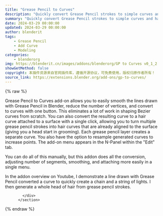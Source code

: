 ```yaml
---
title: "Grease Pencil to Curves"
description: "Quickly convert Grease Pencil strokes to simple curves and hair"
summary: "Quickly convert Grease Pencil strokes to simple curves and hair"
date: 2024-03-29 00:00:00
updated: 2024-03-29 00:00:00
author: blenderit
tags: 
    - Grease Pencil
    - Add Curve
    - Modeling
categories:
    - blenderorg
img: https://blenderit.cn/images/addons/blenderorg/GP to Curves v0_1_2.png
showGetMethod: false
copyright: 本插件资源来自官网插件库，遵循开源协议，可免费使用，版权归原作者所有！
source_link: https://extensions.blender.org/add-ons/gp-to-curves/
---
```


{% raw %}
<section id="about" class="mt-3">
            <div class="box style-rich-text">
              <p>Grease Pencil to Curves add-on allows you to easily smooth the lines drawn with Grease Pencil in Blender, reduce the number of vertices, and convert to curves with one button.  This eliminates a lot of work in shaping Bezier curves from scratch.  You can also convert the resulting curve to a hair curve attached to a surface with a single click, allowing you to turn multiple grease pencil strokes into hair curves that are already aligned to the surface (giving you a head start in grooming).  Each grease pencil layer creates a separate curve.  You also have the option to resample generated curves to increase points.  The add-on menu appears in the N-Panel within the "Edit" tab.</p>
<p>You can do all of this manually, but this addon does all the conversion, adjusting number of segments, smoothing, and attaching more easily in a single menu.</p>
<p>In the addon overview on Youtube, I demonstrate a line drawn with Grease Pencil converted a curve to quickly create a chain and a string of lights.  I then generate a whole head of hair from grease pencil strokes.</p>

            </div>
          </section>
<div style="display: none">blenderorg</div>
{% endraw %}